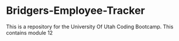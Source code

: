 # Bridgers-Employee-Tracker
This is a repository for the University Of Utah Coding Bootcamp. This contains module 12
